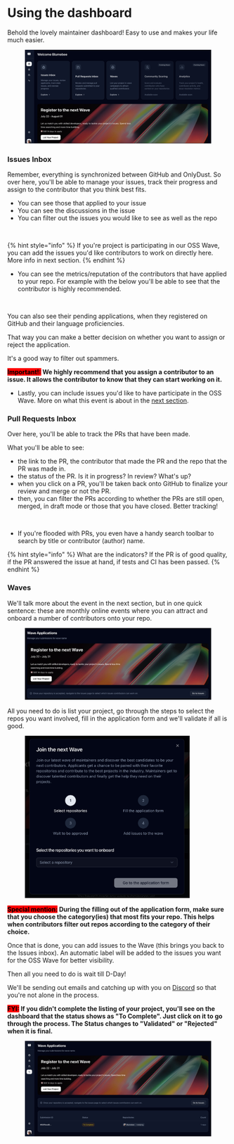 # Using the dashboard

Behold the lovely maintainer dashboard! Easy to use and makes your life much easier.&#x20;

<figure><img src="../.gitbook/assets/Screenshot 2025-07-07 at 15.56.15.png" alt=""><figcaption></figcaption></figure>

### Issues Inbox

Remember, everything is synchronized between GitHub and OnlyDust. So over here, you'll be able to manage your issues, track their progress and assign to the contributor that you think best fits.&#x20;

* You can see those that applied to your issue
* You can see the discussions in the issue&#x20;
* You can filter out the issues you would like to see as well as the repo

<figure><img src="../.gitbook/assets/Capture d’écran 2025-07-16 à 18.22.10.png" alt=""><figcaption></figcaption></figure>

{% hint style="info" %}
If you're project is participating in our OSS Wave, you can add the issues you'd like contributors to work on directly here. More info in next section.
{% endhint %}

* You can see the metrics/reputation of the contributors that have applied to your repo. For example with the below you'll be able to see that the contributor is highly recommended.&#x20;

<figure><img src="../.gitbook/assets/Capture d’écran 2025-07-17 à 09.28.31.png" alt=""><figcaption></figcaption></figure>

You can also see their pending applications, when they registered on GitHub and their language proficiencies.&#x20;

That way you can make a better decision on whether you want to assign or reject the application.&#x20;

It's a good way to filter out spammers.&#x20;

<mark style="background-color:red;">**Important!:**</mark>**&#x20; We highly recommend that you assign a contributor to an issue. It allows the contributor to know that they can start working on it.**&#x20;

* Lastly, you can include issues you'd like to have participate in the OSS Wave. More on what this event is about in the [next section](oss-wave.md).&#x20;

### Pull Requests Inbox

Over here, you'll be able to track the PRs that have been made.&#x20;

What you'll be able to see:

* the link to the PR, the contributor that made the PR and the repo that the PR was made in.&#x20;
* the status of the PR. Is it in progress? In review? What's up?
* when you click on a PR, you'll be taken back onto GitHub to finalize your review and merge or not the PR.
* then, you can filter the PRs according to whether the PRs are still open, merged, in draft mode or those that you have closed. Better tracking!&#x20;

<figure><img src="../.gitbook/assets/Capture d’écran 2025-07-16 à 18.17.24.png" alt=""><figcaption></figcaption></figure>

* If you're flooded with PRs, you even have a handy search toolbar to search by title or contributor (author) name.

{% hint style="info" %}
What are the indicators? If the PR is of good quality, if the PR answered the issue at hand, if tests and CI has been passed.
{% endhint %}

### Waves

We'll talk more about the event in the next section, but in one quick sentence: these are monthly online events where you can attract and onboard a number of contributors onto your repo.&#x20;

<figure><img src="../.gitbook/assets/Screenshot 2025-07-08 at 14.17.11.png" alt=""><figcaption></figcaption></figure>

All you need to do is list your project, go through the steps to select the repos you want involved, fill in the application form and we'll validate if all is good.&#x20;

<figure><img src="../.gitbook/assets/Screenshot 2025-07-08 at 14.20.13.png" alt="" width="375"><figcaption></figcaption></figure>

<mark style="background-color:red;">**Special mention:**</mark>**&#x20;During the filling out of the application form, make sure that you choose the category(ies) that most fits your repo. This helps when contributors filter out repos according to the category of their choice.**

Once that is done, you can add issues to the Wave (this brings you back to the Issues inbox). An automatic label will be added to the issues you want for the OSS Wave for better visibility.&#x20;

Then all you need to do is wait till D-Day!&#x20;

We'll be sending out emails and catching up with you on [Discord](https://discord.gg/sVDvdKqPqN) so that you're not alone in the process.&#x20;

<mark style="background-color:red;">**FYI:**</mark>**&#x20;If you didn't complete the listing of your project, you'll see on the dashboard that the status shows as "To Complete". Just click on it to go through the process. The Status changes to "Validated" or "Rejected" when it is final.**&#x20;

<figure><img src="../.gitbook/assets/Screenshot 2025-07-08 at 14.24.44.png" alt=""><figcaption></figcaption></figure>
